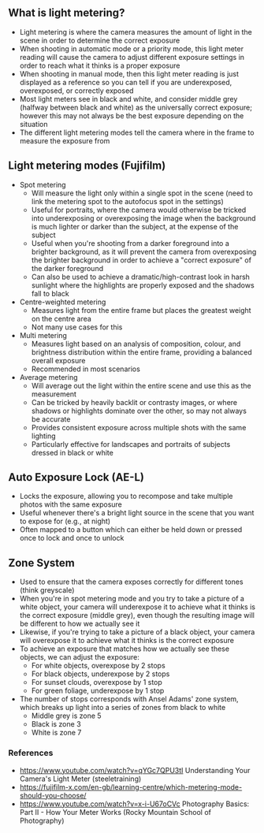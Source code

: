 ## What is light metering?

- Light metering is where the camera measures the amount of light in the scene in order to determine the correct exposure
- When shooting in automatic mode or a priority mode, this light meter reading will cause the camera to adjust different exposure settings in order to reach what it thinks is a proper exposure
- When shooting in manual mode, then this light meter reading is just displayed as a reference so you can tell if you are underexposed, overexposed, or correctly exposed
- Most light meters see in black and white, and consider middle grey (halfway between black and white) as the universally correct exposure; however this may not always be the best exposure depending on the situation
- The different light metering modes tell the camera where in the frame to measure the exposure from

## Light metering modes (Fujifilm)

- Spot metering
	- Will measure the light only within a single spot in the scene (need to link the metering spot to the autofocus spot in the settings)
	- Useful for portraits, where the camera would otherwise be tricked into underexposing or overexposing the image when the background is much lighter or darker than the subject, at the expense of the subject
	- Useful when you're shooting from a darker foreground into a brighter background, as it will prevent the camera from overexposing the brighter background in order to achieve a "correct exposure" of the darker foreground
	- Can also be used to achieve a dramatic/high-contrast look in harsh sunlight where the highlights are properly exposed and the shadows fall to black
- Centre-weighted metering
	- Measures light from the entire frame but places the greatest weight on the centre area
	- Not many use cases for this
- Multi metering
	- Measures light based on an analysis of composition, colour, and brightness distribution within the entire frame, providing a balanced overall exposure
	- Recommended in most scenarios
- Average metering
	- Will average out the light within the entire scene and use this as the measurement
	- Can be tricked by heavily backlit or contrasty images, or where shadows or highlights dominate over the other, so may not always be accurate
	- Provides consistent exposure across multiple shots with the same lighting
	- Particularly effective for landscapes and portraits of subjects dressed in black or white

## Auto Exposure Lock (AE-L)

- Locks the exposure, allowing you to recompose and take multiple photos with the same exposure
- Useful whenever there's a bright light source in the scene that you want to expose for (e.g., at night)
- Often mapped to a button which can either be held down or pressed once to lock and once to unlock

## Zone System

- Used to ensure that the camera exposes correctly for different tones (think greyscale)
- When you're in spot metering mode and you try to take a picture of a white object, your camera will underexpose it to achieve what it thinks is the correct exposure (middle grey), even though the resulting image will be different to how we actually see it
- Likewise, if you're trying to take a picture of a black object, your camera will overexpose it to achieve what it thinks is the correct exposure
- To achieve an exposure that matches how we actually see these objects, we can adjust the exposure:
	- For white objects, overexpose by 2 stops
	- For black objects, underexpose by 2 stops
	- For sunset clouds, overexpose by 1 stop
	- For green foliage, underexpose by 1 stop
- The number of stops corresponds with Ansel Adams' zone system, which breaks up light into a series of zones from black to white
	- Middle grey is zone 5
	- Black is zone 3
	- White is zone 7

### References

- https://www.youtube.com/watch?v=qYGc7QPU3tI Understanding Your Camera's Light Meter (steeletraining)
- https://fujifilm-x.com/en-gb/learning-centre/which-metering-mode-should-you-choose/
- https://www.youtube.com/watch?v=x-i-U67oCVc Photography Basics: Part II - How Your Meter Works (Rocky Mountain School of Photography)